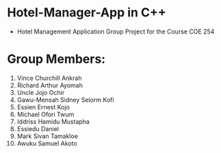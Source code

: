 # Hotel-Manager-App in C++
* Hotel Management Application Group Project for the Course COE 254
# Group Members:
1. Vince Churchill Ankrah
2. Richard Arthur Ayomah
3. Uncle Jojo Ochir
4. Gawu-Mensah Sidney Selorm Kofi
5. Essien Ernest Kojo
6. Michael Ofori Twum
7. Iddriss Hamidu Mustapha
8. Essiedu Daniel
9. Mark Sivan Tamakloe
10. Awuku Samuel Akoto
